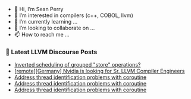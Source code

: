 - 👋 Hi, I’m Sean Perry
- 👀 I’m interested in compilers (c++, COBOL, llvm)
- 🌱 I’m currently learning ...
- 💞️ I’m looking to collaborate on ...
- 📫 How to reach me ...

<!---
s66perry/s66perry is a ✨ special ✨ repository because its `README.md` (this file) appears on your GitHub profile.
You can click the Preview link to take a look at your changes.
--->
### 📕 Latest LLVM Discourse Posts

<!-- DISCOURSE-LLVM:START -->
- [Inverted scheduling of grouped &quot;store&quot; operations?](https://discourse.llvm.org/t/inverted-scheduling-of-grouped-store-operations/62147#post_1)
- [[remote][Germany] Nvidia is looking for Sr. LLVM Compiler Engineers](https://discourse.llvm.org/t/remote-germany-nvidia-is-looking-for-sr-llvm-compiler-engineers/62146#post_1)
- [Address thread identification problems with coroutine](https://discourse.llvm.org/t/address-thread-identification-problems-with-coroutine/62015?page=2#post_27)
- [Address thread identification problems with coroutine](https://discourse.llvm.org/t/address-thread-identification-problems-with-coroutine/62015?page=2#post_26)
- [Address thread identification problems with coroutine](https://discourse.llvm.org/t/address-thread-identification-problems-with-coroutine/62015?page=2#post_25)
<!-- DISCOURSE-LLVM:END -->

